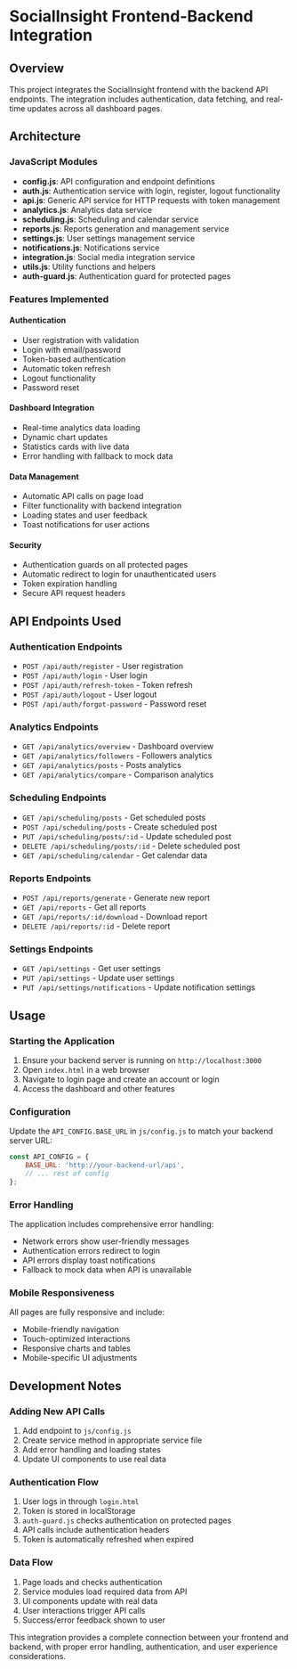 # SocialInsight Frontend-Backend Integration

## Overview
This project integrates the SocialInsight frontend with the backend API endpoints. The integration includes authentication, data fetching, and real-time updates across all dashboard pages.

## Architecture

### JavaScript Modules
- **config.js**: API configuration and endpoint definitions
- **auth.js**: Authentication service with login, register, logout functionality
- **api.js**: Generic API service for HTTP requests with token management
- **analytics.js**: Analytics data service
- **scheduling.js**: Scheduling and calendar service
- **reports.js**: Reports generation and management service
- **settings.js**: User settings management service
- **notifications.js**: Notifications service
- **integration.js**: Social media integration service
- **utils.js**: Utility functions and helpers
- **auth-guard.js**: Authentication guard for protected pages

### Features Implemented

#### Authentication
- User registration with validation
- Login with email/password
- Token-based authentication
- Automatic token refresh
- Logout functionality
- Password reset

#### Dashboard Integration
- Real-time analytics data loading
- Dynamic chart updates
- Statistics cards with live data
- Error handling with fallback to mock data

#### Data Management
- Automatic API calls on page load
- Filter functionality with backend integration
- Loading states and user feedback
- Toast notifications for user actions

#### Security
- Authentication guards on all protected pages
- Automatic redirect to login for unauthenticated users
- Token expiration handling
- Secure API request headers

## API Endpoints Used

### Authentication Endpoints
- `POST /api/auth/register` - User registration
- `POST /api/auth/login` - User login
- `POST /api/auth/refresh-token` - Token refresh
- `POST /api/auth/logout` - User logout
- `POST /api/auth/forgot-password` - Password reset

### Analytics Endpoints
- `GET /api/analytics/overview` - Dashboard overview
- `GET /api/analytics/followers` - Followers analytics
- `GET /api/analytics/posts` - Posts analytics
- `GET /api/analytics/compare` - Comparison analytics

### Scheduling Endpoints
- `GET /api/scheduling/posts` - Get scheduled posts
- `POST /api/scheduling/posts` - Create scheduled post
- `PUT /api/scheduling/posts/:id` - Update scheduled post
- `DELETE /api/scheduling/posts/:id` - Delete scheduled post
- `GET /api/scheduling/calendar` - Get calendar data

### Reports Endpoints
- `POST /api/reports/generate` - Generate new report
- `GET /api/reports` - Get all reports
- `GET /api/reports/:id/download` - Download report
- `DELETE /api/reports/:id` - Delete report

### Settings Endpoints
- `GET /api/settings` - Get user settings
- `PUT /api/settings` - Update user settings
- `PUT /api/settings/notifications` - Update notification settings

## Usage

### Starting the Application
1. Ensure your backend server is running on `http://localhost:3000`
2. Open `index.html` in a web browser
3. Navigate to login page and create an account or login
4. Access the dashboard and other features

### Configuration
Update the `API_CONFIG.BASE_URL` in `js/config.js` to match your backend server URL:

```javascript
const API_CONFIG = {
    BASE_URL: 'http://your-backend-url/api',
    // ... rest of config
};
```

### Error Handling
The application includes comprehensive error handling:
- Network errors show user-friendly messages
- Authentication errors redirect to login
- API errors display toast notifications
- Fallback to mock data when API is unavailable

### Mobile Responsiveness
All pages are fully responsive and include:
- Mobile-friendly navigation
- Touch-optimized interactions
- Responsive charts and tables
- Mobile-specific UI adjustments

## Development Notes

### Adding New API Calls
1. Add endpoint to `js/config.js`
2. Create service method in appropriate service file
3. Add error handling and loading states
4. Update UI components to use real data

### Authentication Flow
1. User logs in through `login.html`
2. Token is stored in localStorage
3. `auth-guard.js` checks authentication on protected pages
4. API calls include authentication headers
5. Token is automatically refreshed when expired

### Data Flow
1. Page loads and checks authentication
2. Service modules load required data from API
3. UI components update with real data
4. User interactions trigger API calls
5. Success/error feedback shown to user

This integration provides a complete connection between your frontend and backend, with proper error handling, authentication, and user experience considerations.